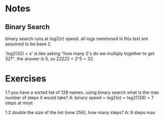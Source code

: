# Notes
## Binary Search

binary search runs at log2(n) speed. all logs mentioned in this text are assumed to be base 2. 

'log2(32) = x' is like asking "how many 2's do we multiply together to get 32?". the answer is 5, so 2*2*2*2*2 = 2^5 = 32. 

# Exercises

1.1 you have a sorted list of 128 names. using binary search what is the max number of steps it would take?
A: binary speed = log2(n) = log2(128) = 7 steps at most

1.2 double the size of the list (now 256), how many steps?
A: 8 steps max

